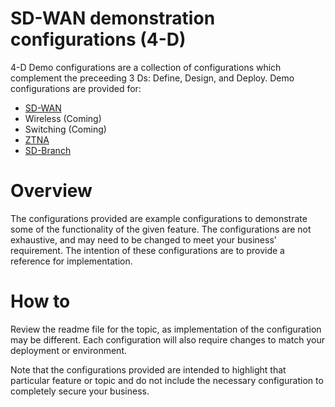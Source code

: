 # SD-WAN demonstration configurations (4-D)

4-D Demo configurations are a collection of configurations which complement the preceeding 3 Ds: Define, Design, and Deploy. Demo configurations are provided for:

- [SD-WAN](https://github.com/fortinet/4D-Demo/tree/main/4D-SDWAN)
- Wireless (Coming)
- Switching (Coming)
- [ZTNA](https://github.com/fortinet/4D-Demo/tree/main/4D-ZTNA)
- [SD-Branch](https://github.com/fortinet/4D-Demo/tree/main/SD-Branch)

# Overview

The configurations provided are example configurations to demonstrate some of the functionality of the given feature. The configurations are not exhaustive, and may need to be changed to meet your business' requirement. The intention of these configurations are to provide a reference for implementation. 

# How to

Review the readme file for the topic, as implementation of the configuration may be different. Each configuration will also require changes to match your deployment or environment.

Note that the configurations provided are intended to highlight that particular feature or topic and do not include the necessary configuration to completely secure your business. 
